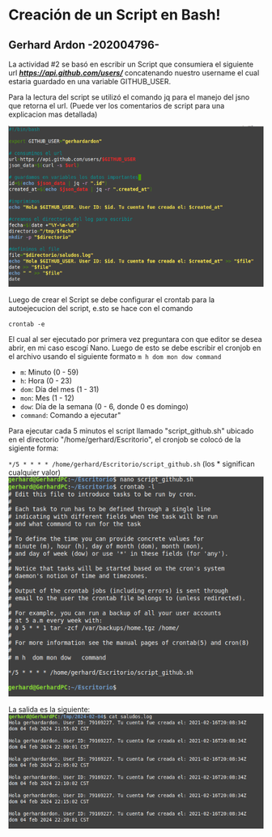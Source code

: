 # Creación de un Script en Bash!
## Gerhard Ardon    -202004796-
La actividad #2 se basó en escribir un Script que consumiera el siguiente url _**https://api.github.com/users/**_ concatenando nuestro username el cual estaria guardado en una variable GITHUB_USER.

Para la lectura del script se utilizó el comando jq para el manejo del jsno que retorna el url. (Puede ver los comentarios de script para una explicacion mas detallada)

![](https://github.com/gerhardardon/-so1_actividades_202004796/blob/main/actividad2/images/Captura%20de%20pantalla%20de%202024-02-04%2022-25-28.png)

Luego de crear el Script se debe configurar el crontab para la autoejecucion del script, e.sto se hace con el comando 

    crontab -e
El cual al ser ejecutado por primera vez preguntara con que editor se desea abrir, en mi caso escogí Nano.
Luego de esto se debe escribir el cronjob en el archivo usando el siguiente formato 
`m h dom mon dow command` 

-   `m`: Minuto (0 - 59)
-   `h`: Hora (0 - 23)
-   `dom`: Día del mes (1 - 31)
-   `mon`: Mes (1 - 12)
-   `dow`: Día de la semana (0 - 6, donde 0 es domingo)
-   `command`: Comando a ejecutar"

Para ejecutar cada 5 minutos el script llamado "script_github.sh" ubicado en el directorio "/home/gerhard/Escritorio", el cronjob se colocó de la sigiente forma:

`*/5 * * * * /home/gerhard/Escritorio/script_github.sh`
(los * significan cualquier valor)
![](https://github.com/gerhardardon/-so1_actividades_202004796/blob/main/actividad2/images/Captura%20de%20pantalla%20de%202024-02-04%2022-23-54.png)

La salida es la siguiente:
![](https://github.com/gerhardardon/-so1_actividades_202004796/blob/main/actividad2/images/Captura%20de%20pantalla%20de%202024-02-04%2022-23-19.png)
